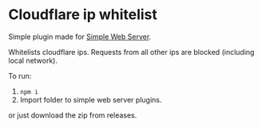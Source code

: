 # Cloudflare ip whitelist

Simple plugin made for [Simple Web Server](https://simplewebserver.org).

Whitelists cloudflare ips. Requests from all other ips are blocked (including local network).

To run:
1. `npm i`
2. Import folder to simple web server plugins.

or just download the zip from releases.
